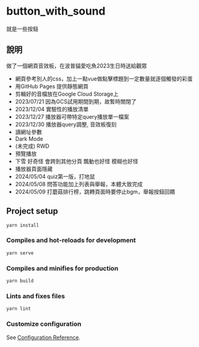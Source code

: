 # button_with_sound
就是一些按鈕

## 說明
做了一個網頁音效板，在波普貓愛吃魚2023生日時送給觀眾
- 網頁參考別人的css，加上一點vue做點擊標題到一定數量就逐個觸發的彩蛋
- 用GitHub Pages 提供靜態網頁
- 剪輯好的音檔放在Google Cloud Storage上
- 2023/07/21 因為GCS試用期間到期，故暫時關閉了
- 2023/12/04 實驗性的播放清單
- 2023/12/27 播放器可帶特定query播放單一檔案
- 2023/12/30 播放器query調整, 音效板復刻
- 讀網址參數
- Dark Mode
- (未完成) RWD
- 預覽播放
- 下雪 好奇怪 會跨到其他分頁 飄動也好怪 模糊也好怪
- 播放器頁面隱藏
- 2024/05/04 quiz第一版，打地鼠
- 2024/05/08 問答功能加上列表與舉報，本體大致完成
- 2024/05/09 打蘑菇排行榜，跳轉頁面時要停止bgm，舉報按鈕回饋

## Project setup
```
yarn install
```

### Compiles and hot-reloads for development
```
yarn serve
```

### Compiles and minifies for production
```
yarn build
```

### Lints and fixes files
```
yarn lint
```

### Customize configuration
See [Configuration Reference](https://cli.vuejs.org/config/).
